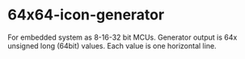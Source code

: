 # 64x64-icon-generator
For embedded system as 8-16-32 bit MCUs. Generator output is 64x unsigned long (64bit) values. Each value is one horizontal line.
